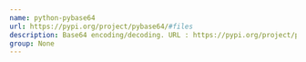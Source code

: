 ```yaml
---
name: python-pybase64
url: https://pypi.org/project/pybase64/#files
description: Base64 encoding/decoding. URL : https://pypi.org/project/pybase64/#files Groups : None
group: None
---
```

